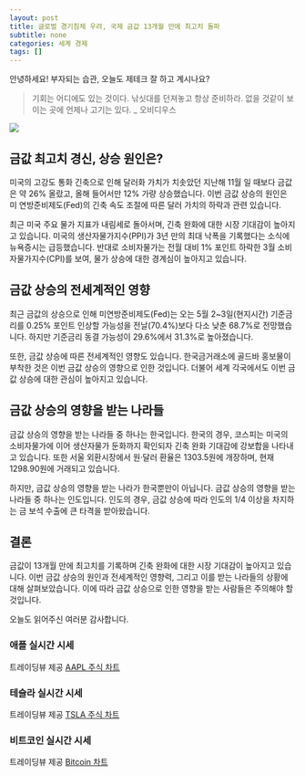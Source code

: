 ```yaml
---
layout: post
title: 글로벌 경기침체 우려, 국제 금값 13개월 만에 최고치 돌파
subtitle: none
categories: 세계 경제
tags: []
---
```


안녕하세요! 부자되는 습관, 오늘도 제테크 잘 하고 계시나요?

> 기회는 어디에도 있는 것이다. 낚싯대를 던져놓고 항상 준비하라. 없을 것같이 보이는 곳에 언제나 고기는 있다. _ 오비디우스






![](https://source.unsplash.com/800x450/?luxury)

##  금값 최고치 경신, 상승 원인은?

미국의 고강도 통화 긴축으로 인해 달러화 가치가 치솟았던 지난해 11월 일 때보다 금값은 약 26% 올랐고, 올해 들어서만 12% 가량 상승했습니다. 이번 금값 상승의 원인은 미 연방준비제도(Fed)의 긴축 속도 조절에 따른 달러 가치의 하락과 관련 있습니다.

최근 미국 주요 물가 지표가 내림세로 돌아서며, 긴축 완화에 대한 시장 기대감이 높아지고 있습니다. 미국의 생산자물가지수(PPI)가 3년 만의 최대 낙폭을 기록했다는 소식에 뉴욕증시는 급등했습니다. 반대로 소비자물가는 전월 대비 1% 포인트 하락한 3월 소비자물가지수(CPI)를 보여, 물가 상승에 대한 경계심이 높아지고 있습니다.

## 금값 상승의 전세계적인 영향

최근 금값의 상승으로 인해 미연방준비제도(Fed)는 오는 5월 2~3일(현지시간) 기준금리를 0.25% 포인트 인상할 가능성을 전날(70.4%)보다 다소 낮춘 68.7%로 전망했습니다. 하지만 기준금리 동결 가능성이 29.6%에서 31.3%로 높아졌습니다.

또한, 금값 상승에 따른 전세계적인 영향도 있습니다. 한국금거래소에 골드바 홍보물이 부착한 것은 이번 금값 상승의 영향으로 인한 것입니다. 더불어 세계 각국에서도 이번 금값 상승에 대한 관심이 높아지고 있습니다.

## 금값 상승의 영향을 받는 나라들

금값 상승의 영향을 받는 나라들 중 하나는 한국입니다. 한국의 경우, 코스피는 미국의 소비자물가에 이어 생산자물가 둔화까지 확인되자 긴축 완화 기대감에 강보합을 나타내고 있습니다. 또한 서울 외환시장에서 원·달러 환율은 1303.5원에 개장하며, 현재 1298.90원에 거래되고 있습니다. 

하지만, 금값 상승의 영향을 받는 나라가 한국뿐만이 아닙니다. 금값 상승의 영향을 받는 나라들 중 하나는 인도입니다. 인도의 경우, 금값 상승에 따라 인도의 1/4 이상을 차지하는 금 보석 수출에 큰 타격을 받아왔습니다. 

## 결론

금값이 13개월 만에 최고치를 기록하며 긴축 완화에 대한 시장 기대감이 높아지고 있습니다. 이번 금값 상승의 원인과 전세계적인 영향력, 그리고 이를 받는 나라들의 상황에 대해 살펴보았습니다. 이에 따라 금값 상승으로 인한 영향을 받는 사람들은 주의해야 할 것입니다.

오늘도 읽어주신 여러분 감사합니다.

### 애플 실시간 시세


<!-- TradingView Widget BEGIN -->
<div class="tradingview-widget-container">
  <div id="tradingview_6a264"></div>
  <div class="tradingview-widget-copyright">트레이딩뷰 제공 <a href="https://kr.tradingview.com/symbols/NASDAQ-AAPL/" rel="noopener" target="_blank"><span class="blue-text">AAPL 주식 차트</span></a></div>
  <script type="text/javascript" src="https://s3.tradingview.com/tv.js"></script>
  <script type="text/javascript">
  new TradingView.widget(
  {
  "autosize": true,
  "symbol": "NASDAQ:AAPL",
  "interval": "D",
  "timezone": "Asia/Seoul",
  "theme": "light",
  "style": "1",
  "locale": "kr",
  "toolbar_bg": "#f1f3f6",
  "enable_publishing": false,
  "hide_top_toolbar": true,
  "hide_legend": true,
  "save_image": false,
  "container_id": "tradingview_6a264"
}
  );
  </script>
</div>
<!-- TradingView Widget END -->


### 테슬라 실시간 시세


<!-- TradingView Widget BEGIN -->
<div class="tradingview-widget-container">
  <div id="tradingview_39d77"></div>
  <div class="tradingview-widget-copyright">트레이딩뷰 제공 <a href="https://kr.tradingview.com/symbols/NASDAQ-TSLA/" rel="noopener" target="_blank"><span class="blue-text">TSLA 주식 차트</span></a></div>
  <script type="text/javascript" src="https://s3.tradingview.com/tv.js"></script>
  <script type="text/javascript">
  new TradingView.widget(
  {
  "autosize": true,
  "symbol": "NASDAQ:TSLA",
  "interval": "D",
  "timezone": "Asia/Seoul",
  "theme": "light",
  "style": "1",
  "locale": "kr",
  "toolbar_bg": "#f1f3f6",
  "enable_publishing": false,
  "hide_top_toolbar": true,
  "hide_legend": true,
  "save_image": false,
  "container_id": "tradingview_39d77"
}
  );
  </script>
</div>
<!-- TradingView Widget END -->


### 비트코인 실시간 시세


<!-- TradingView Widget BEGIN -->
<div class="tradingview-widget-container">
  <div id="tradingview_3f91e"></div>
  <div class="tradingview-widget-copyright">트레이딩뷰 제공 <a href="https://kr.tradingview.com/symbols/BTCUSD/?exchange=BITSTAMP" rel="noopener" target="_blank"><span class="blue-text">Bitcoin 차트</span></a></div>
  <script type="text/javascript" src="https://s3.tradingview.com/tv.js"></script>
  <script type="text/javascript">
  new TradingView.widget(
  {
  "autosize": true,
  "symbol": "BITSTAMP:BTCUSD",
  "interval": "D",
  "timezone": "Asia/Seoul",
  "theme": "light",
  "style": "1",
  "locale": "kr",
  "toolbar_bg": "#f1f3f6",
  "enable_publishing": false,
  "hide_top_toolbar": true,
  "hide_legend": true,
  "save_image": false,
  "container_id": "tradingview_3f91e"
}
  );
  </script>
</div>
<!-- TradingView Widget END -->

